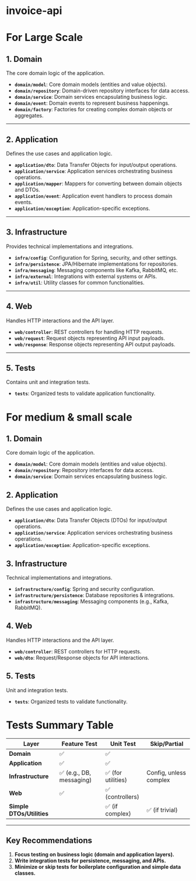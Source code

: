 # invoice-api

# For Large Scale
## 1. Domain
The core domain logic of the application.

- **`domain/model`**: Core domain models (entities and value objects).
- **`domain/repository`**: Domain-driven repository interfaces for data access.
- **`domain/service`**: Domain services encapsulating business logic.
- **`domain/event`**: Domain events to represent business happenings.
- **`domain/factory`**: Factories for creating complex domain objects or aggregates.

---

## 2. Application
Defines the use cases and application logic.

- **`application/dto`**: Data Transfer Objects for input/output operations.
- **`application/service`**: Application services orchestrating business operations.
- **`application/mapper`**: Mappers for converting between domain objects and DTOs.
- **`application/event`**: Application event handlers to process domain events.
- **`application/exception`**: Application-specific exceptions.

---

## 3. Infrastructure
Provides technical implementations and integrations.

- **`infra/config`**: Configuration for Spring, security, and other settings.
- **`infra/persistence`**: JPA/Hibernate implementations for repositories.
- **`infra/messaging`**: Messaging components like Kafka, RabbitMQ, etc.
- **`infra/external`**: Integrations with external systems or APIs.
- **`infra/util`**: Utility classes for common functionalities.

---

## 4. Web
Handles HTTP interactions and the API layer.

- **`web/controller`**: REST controllers for handling HTTP requests.
- **`web/request`**: Request objects representing API input payloads.
- **`web/response`**: Response objects representing API output payloads.

---

## 5. Tests
Contains unit and integration tests.

- **`tests`**: Organized tests to validate application functionality.
# For medium & small scale
## 1. Domain
Core domain logic of the application.

- **`domain/model`**: Core domain models (entities and value objects).
- **`domain/repository`**: Repository interfaces for data access.
- **`domain/service`**: Domain services encapsulating business logic.

## 2. Application
Defines the use cases and application logic.

- **`application/dto`**: Data Transfer Objects (DTOs) for input/output operations.
- **`application/service`**: Application services orchestrating business operations.
- **`application/exception`**: Application-specific exceptions.

## 3. Infrastructure
Technical implementations and integrations.

- **`infrastructure/config`**: Spring and security configuration.
- **`infrastructure/persistence`**: Database repositories & integrations.
- **`infrastructure/messaging`**: Messaging components (e.g., Kafka, RabbitMQ).

## 4. Web
Handles HTTP interactions and the API layer.

- **`web/controller`**: REST controllers for HTTP requests.
- **`web/dto`**: Request/Response objects for API interactions.

## 5. Tests
Unit and integration tests.

- **`tests`**: Organized tests to validate functionality.

# Tests Summary Table

| **Layer**                | **Feature Test** | **Unit Test** | **Skip/Partial** |
|--------------------------|------------------|---------------|------------------|
| **Domain**               | ✅               | ✅            |                  |
| **Application**          | ✅               | ✅            |                  |
| **Infrastructure**       | ✅ (e.g., DB, messaging) | ✅ (for utilities) | Config, unless complex |
| **Web**                  | ✅               | ✅ (controllers) |                  |
| **Simple DTOs/Utilities**|                  | ✅ (if complex) | ✅ (if trivial)  |

---

## Key Recommendations

1. **Focus testing on business logic (domain and application layers).**
2. **Write integration tests for persistence, messaging, and APIs.**
3. **Minimize or skip tests for boilerplate configuration and simple data classes.**

